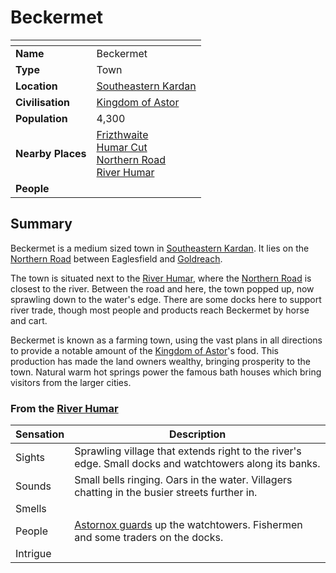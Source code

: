 # Beckermet

| []() | |
| --- | --- |
| **Name** | Beckermet |
| **Type** | Town |
| **Location** | [Southeastern Kardan](../../regions/southeastern-kardan.md) |
| **Civilisation** | [Kingdom of Astor](../../../civilisations/kingdom-of-astor/kingdom-of-astor.md) |
| **Population** | 4,300 |
| **Nearby Places** | [Frizthwaite](../villages/frizthwaite.md)<br>[Humar Cut](../../roads/humar-cut.md)<br>[Northern Road](../../roads/northern-road.md)<br>[River Humar](../../topography/rivers-lakes/river-humar.md) |
| **People** | |

## Summary

Beckermet is a medium sized town in [Southeastern Kardan](../../regions/southeastern-kardan.md). It lies on the [Northern Road](../../roads/northern-road.md) between Eaglesfield and [Goldreach](../../../civilisations/kingdom-of-astor/SETTLEMENTS/GOLDREACH/README.md).

The town is situated next to the [River Humar](../../topography/rivers-lakes/river-humar.md), where the [Northern Road](../../roads/northern-road.md) is closest to the river. Between the road and here, the town popped up, now sprawling down to the water's edge. There are some docks here to support river trade, though most people and products reach Beckermet by horse and cart.

Beckermet is known as a farming town, using the vast plans in all directions to provide a notable amount of the [Kingdom of Astor](../../../civilisations/kingdom-of-astor/kingdom-of-astor.md)'s food. This production has made the land owners wealthy, bringing prosperity to the town. Natural warm hot springs power the famous bath houses which bring visitors from the larger cities.

### From the [River Humar](../../topography/rivers-lakes/river-humar.md)

| Sensation | Description |
| ---- | --- |
| Sights | Sprawling village that extends right to the river's edge. Small docks and watchtowers along its banks. |
| Sounds | Small bells ringing. Oars in the water. Villagers chatting in the busier streets further in. |
| Smells | |
| People | [Astornox guards](../../../organisations/government/astornox/ranks/astornox-guard.md) up the watchtowers. Fishermen and some traders on the docks. |
| Intrigue | |
